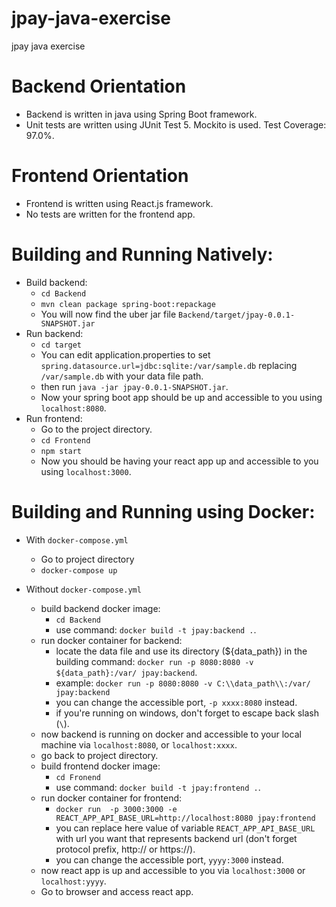 # jpay-java-exercise
jpay java exercise
# Backend Orientation
- Backend is written in java using Spring Boot framework.
- Unit tests are written using JUnit Test 5. Mockito is used. Test Coverage: 97.0%.


# Frontend Orientation
- Frontend is written using React.js framework.
- No tests are written for the frontend app.

# Building and Running Natively:
- Build backend:
	- `cd Backend`
	- `mvn clean package spring-boot:repackage`
	- You will now find the uber jar file `Backend/target/jpay-0.0.1-SNAPSHOT.jar`
- Run backend:
	- `cd target`
	- You can edit application.properties to set `spring.datasource.url=jdbc:sqlite:/var/sample.db` replacing `/var/sample.db` with your data file path.
	- then run `java -jar jpay-0.0.1-SNAPSHOT.jar`.
	- Now your spring boot app should be up and accessible to you using `localhost:8080`.
- Run frontend:
	- Go to the project directory.
	- `cd Frontend`
	- `npm start`
	- Now you should be having your react app up and accessible to you using `localhost:3000`.

# Building and Running using Docker:
- With `docker-compose.yml`
	- Go to project directory
	- `docker-compose up`
	
- Without `docker-compose.yml`
	- build backend docker image:
		- `cd Backend`
		- use command: `docker build -t jpay:backend .`.
	- run docker container for backend:
		- locate the data file and use its directory (${data_path}) in the building command:
		`docker run -p 8080:8080 -v ${data_path}:/var/ jpay:backend`.
		- example:
			`docker run -p 8080:8080 -v C:\\data_path\\:/var/ jpay:backend`
		- you can change the accessible port, `-p xxxx:8080` instead.
		- if you're running on windows, don't forget to escape back slash (`\`).
	- now backend is running on docker and accessible to your local machine via `localhost:8080`, or `localhost:xxxx`.
	- go back to project directory.
	- build frontend docker image:
		- `cd Fronend`
		- use command: `docker build -t jpay:frontend .`.
	- run docker container for frontend: 
		- `docker run  -p 3000:3000 -e REACT_APP_API_BASE_URL=http://localhost:8080 jpay:frontend`
		- you can replace here value of variable `REACT_APP_API_BASE_URL` with url you want that represents backend url (don't forget protocol prefix, http:// or https://).
		- you can change the accessible port, `yyyy:3000` instead.
	- now react app is up and accessible to you via `localhost:3000` or `localhost:yyyy`.
	- Go to browser and access react app.
